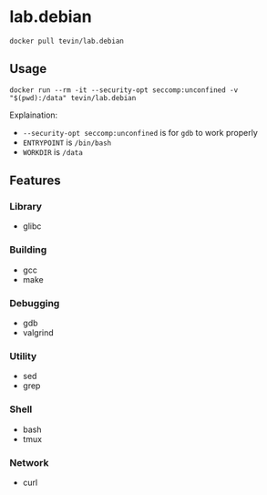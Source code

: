 # lab.debian

`docker pull tevin/lab.debian`

## Usage

```shell
docker run --rm -it --security-opt seccomp:unconfined -v "$(pwd):/data" tevin/lab.debian
```

Explaination:

- `--security-opt seccomp:unconfined` is for `gdb` to work properly
- `ENTRYPOINT` is `/bin/bash`
- `WORKDIR` is `/data`

## Features

### Library

- glibc

### Building

- gcc
- make

### Debugging

- gdb
- valgrind

### Utility

- sed
- grep

### Shell

- bash
- tmux

### Network

- curl

